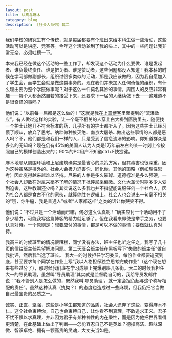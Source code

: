 ```yaml
---
layout: post
title: 认真与麻木
category: blog
description: 【社会人系列】其二
---
```


我们学校的研究生有个传统，就是每届都要有个班出来给本科生做一些活动，这些活动可以是讲座、竞赛等。今年这个活动轮到了我的头上，其中的一些问题让我非常无奈，必须吐槽一下。

本来我已经在做这个活动的一些工作了，却发现这个活动为什么要做、谁是发起者、谁负最终责任、谁是把关者、谁是赞助者，这些问题都没人知道！我本科的时候在学习部做副部长，组织过很多类似的活动，那是我应该做的，因为我自愿加入了学生会，而学生会就是做这类事务的。现在我们并未加入任何奇怪的组织，有什么理由要为整个学院做事呢？对于这么一件莫名其妙的事情，周围人的反应非常有趣——每个人都泰然自若的接受下来，还要求下一届的人继续做下去——这难道不是很奇怪的事吗？

他们说：“以前每一届都是这么做的！”这就是我在[上篇博客](http://runninghack.github.com/social-man-and-elite/)里面提到的“流瀑效应”。有人做过这样的实验，让一个毫不相关的人穿上白大褂到医院里去，随便找一个护士让她开不符合标准的药，几乎所有的护士都听从了。因为这些护士已经习惯了顺从，放弃了思考。纳粹做种族灭绝、南京大屠杀...做出这些事情的人都是恶人吗？不，他们都是和我们一样的人，只是受到了信息流瀑的影响。你知道群众是多么的无知吗？现在仍有45%的美国人认为人类是1万年前左右的某一时刻上帝按照自己的模样创造出来的；90%的PC用户不知道ctrl+F快捷键。

麻木地顺从周围环境和上层建筑确实是最省心的决策方案，但其毒害也很深重，因为这种策略是排外的。社会人会极力迫害你、同化你，其他的策略（例如理性思考）因此变得越来越难以坚持。尼采的人格是多么璀璨、道德标准是多么强硬，一个社会人却敢在对尼采毫不了解的情况下批评尼采偏激。文化大革命时期多少人受到迫害，这种教训还少吗？其实说这么多我也并不指望能说服任何一个社会人，因为社会人都是食古不化的家伙，就算你胜在逻辑上，社会人也会说出一句毫不相关的“哦，你牛逼，我是普通人”或者“人家都这样”之类的话让你哭笑不得。

他们说：“不过只是一个活动而已嘛，何必这么认真呢！”确实应付一个活动用不了多少精力，可能我写这篇博客的精力就足够了。但在我看来即使是举手之劳，也要认真对待。一个原则是：想要应付的事情，都是可以不做的事情；要做就认真对待。

我高三的时候班里的情况很糟糕，同学没有办法，班主任也听之任之。我写了几十页的信给班主任希望解决问题。第二天班会班主任在黑板写下“失败的班主任”做自我批评，然后我当选了班长。 我大一的时候担任学习委员，每份作业都要追究到底，甚至要求每个同学在作业上写“我以人格担保独立思考完成作业”（这个现在想来有些过分了），那时候我们班在学习成绩上完爆别班几条街。大二的时候我担任大一的导员助理，虽然叫“导员助理”其实就是监督晚自习的，我给导员发邮件说：“我不管别人是怎么做的，既然我叫‘导员助理’，就一定会担负起与这个称号相配的责任”。虽然这种认真（执拗？）的态度也造成过一些麻烦，但我仍把它当做自己最宝贵的品质之一。

诚实、正直、坚强，这些是小学生都知道的品质，社会人遗弃了这些，变得麻木不仁。这个社会束缚你，自己也会束缚自己，让你看不到真理，不敢追求正义。君子不忧不惧以求真理，并非因为君子有某种神性的内在秉性，而是因为他把世界看得更清楚，在此基础上做出了判断——怎能容忍自己不是英雄？德操高洁、趣味深微、智识卓绝、拥有一颗高贵的灵魂，大丈夫当如是。